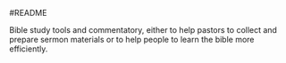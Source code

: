 #README

Bible study tools and commentatory, either to help pastors to collect and prepare sermon materials or to help people to learn the bible more efficiently.

